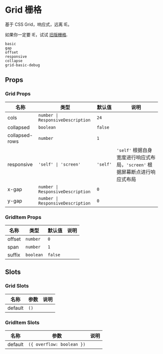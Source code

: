 # Grid 栅格

<!--single-column-->

基于 CSS Grid，响应式，远离 IE。

如果你一定要 IE，试试 [旧版栅格](n-legacy-grid).

```demo
basic
gap
offset
responsive
collapse
grid-basic-debug
```

## Props

### Grid Props

| 名称 | 类型 | 默认值 | 说明 |
| --- | --- | --- | --- |
| cols | `number \| ResponsiveDescription` | `24` |  |
| collapsed | `boolean` | `false` |  |
| collapsed-rows | `number` | `1` |  |
| responsive | `'self' \| 'screen'` | `'self'` | `'self'` 根据自身宽度进行响应式布局，`'screen'` 根据屏幕断点进行响应式布局 |
| x-gap | `number \| ResponsiveDescription` | `0` |  |
| y-gap | `number \| ResponsiveDescription` | `0` |  |

### GridItem Props

| 名称   | 类型      | 默认值  | 说明 |
| ------ | --------- | ------- | ---- |
| offset | `number`  | `0`     |      |
| span   | `number`  | `1`     |      |
| suffix | `boolean` | `false` |      |

## Slots

### Grid Slots

| 名称    | 参数 | 说明 |
| ------- | ---- | ---- |
| default | `()` |      |

### GridItem Slots

| 名称    | 参数                      | 说明 |
| ------- | ------------------------- | ---- |
| default | `({ overflow: boolean })` |      |

